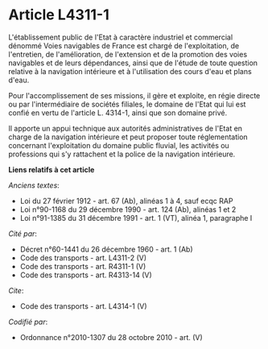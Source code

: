 # Article L4311-1

L'établissement public de l'Etat à caractère industriel et commercial dénommé Voies navigables de France est chargé de
l'exploitation, de l'entretien, de l'amélioration, de l'extension et de la promotion des voies navigables et de leurs
dépendances, ainsi que de l'étude de toute question relative à la navigation intérieure et à l'utilisation des cours d'eau et
plans d'eau. 

Pour l'accomplissement de ses missions, il gère et exploite, en régie directe ou par l'intermédiaire de sociétés filiales, le
domaine de l'Etat qui lui est confié en vertu de l'article L. 4314-1, ainsi que son domaine privé. 

Il apporte un appui technique aux autorités administratives de l'Etat en charge de la navigation intérieure et peut proposer
toute réglementation concernant l'exploitation du domaine public fluvial, les activités ou professions qui s'y rattachent et
la police de la navigation intérieure.

**Liens relatifs à cet article**

_Anciens textes_:

  - Loi du 27 février 1912 - art. 67 (Ab), alinéas 1 à 4, sauf ecqc RAP
  - Loi n°90-1168 du 29 décembre 1990 - art. 124 (Ab), alinéas 1 et 2
  - Loi n°91-1385 du 31 décembre 1991 - art. 1 (VT), alinéa 1, paragraphe I

_Cité par_:

  - Décret n°60-1441 du 26 décembre 1960 - art. 1 (Ab)
  - Code des transports - art. L4311-2 (V)
  - Code des transports - art. R4311-1 (V)
  - Code des transports - art. R4313-14 (V)

_Cite_:

  - Code des transports - art. L4314-1 (V)

_Codifié par_:

  - Ordonnance n°2010-1307 du 28 octobre 2010 - art. (V)
